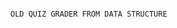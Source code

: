                                                                                       OLD QUIZ GRADER FROM DATA STRUCTURE
